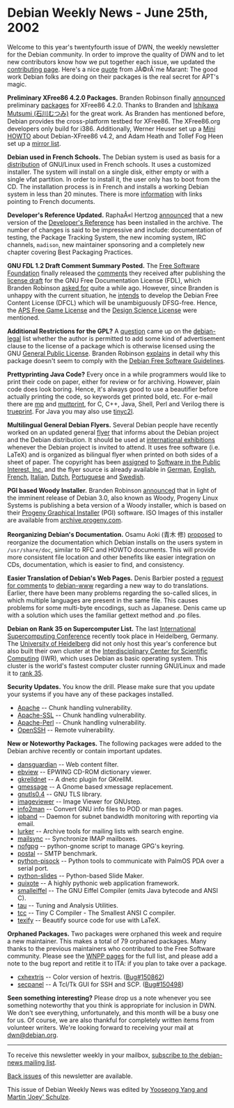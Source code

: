 
Debian Weekly News - June 25th, 2002
====================================


Welcome to this year's twentyfourth issue of DWN, the weekly newsletter for
the Debian community. In order to improve the quality of DWN and to let new
contributors know how we put together each issue, we updated the [contributing page](https://www.debian.org/News/weekly/contributing). Here's a nice
[quote](https://lists.debian.org/debian-devel-0206/msg01234.html)
from JÃ©rÃ´me Marant: The good work Debian folks are doing on their packages is
the real secret for APT's magic.


**Preliminary XFree86 4.2.0 Packages.** Branden Robinson
finally [announced](https://lists.debian.org/debian-x-0206/msg00029.html) preliminary [packages](https://people.debian.org/~branden/sid/) for XFree86 4.2.0. Thanks to Branden and [Ishikawa
Mutsumi (石川むつみ)](https://lists.debian.org/debian-x-0206/msg00014.html)
for the great work. As Branden has mentioned before, Debian
provides the cross-platform testbed for XFree86. The XFree86.org developers only build
for i386. Additionally, Werner Heuser set up a [Mini HOWTO](http://mobilix.org/debian_xfree42.html) about
Debian-XFree86 v4.2, and Adam Heath and Tollef Fog Heen set up a [mirror list](http://raw.no/x4.2/).


**Debian used in French Schools.** The Debian system is used
as basis for a [distribution](ftp://ftp.logidee.com/debian-educ/iso/) of GNU/Linux used in French schools. It uses a customized
installer. The system will
install on a single disk, either empty or with a single vfat partition. In
order to install it, the user only has to boot from the CD. The installation
process is in French and installs a working Debian system in less than 20
minutes. There is more [information](http://logiciels-libres-cndp.ac-versailles.fr/annonce.html)
with links pointing to French documents.


**Developer's Reference Updated.** RaphaÃ«l Hertzog [announced](https://lists.debian.org/debian-devel-announce-0206/msg00007.html) that a new version of the [Developer's
Reference](https://www.debian.org/doc/manuals/developers-reference/) has been installed in the archive. The number of changes is
said to be impressive and include: documentation of testing, the Package
Tracking System, the new incoming system, IRC channels, `madison`,
new maintainer sponsoring and a completely new chapter covering Best Packaging Practices.


**GNU FDL 1.2 Draft Comment Summary Posted.** The [Free Software Foundation](http://www.fsf.org/) finally released the
[comments](https://www.gnu.org/licenses/fdl-1.2-comments.txt) they
received after publishing the [license draft](https://www.gnu.org/licenses/fdl-1.2-draft.txt) for the
GNU Free Documentation License (FDL), which Branden Robinson [asked for](https://lists.debian.org/debian-legal-0205/msg00076.html)
quite a while ago. However, since Branden is unhappy with the current
situation, he [intends](https://lists.debian.org/debian-legal-0206/msg00036.html)
to develop the Debian Free Content License (DFCL) which will be unambiguously
DFSG-free. Hence, the [APS
Free Game License](http://aps.sacredchao.net/legal.shtml#rag) and the [Design
Science License](http://dsl.org/copyleft/dsl.txt) were mentioned.


**Additional Restrictions for the GPL?** A [question](https://lists.debian.org/debian-legal-0206/msg00156.html)
came up on the [debian-legal](https://lists.debian.org/debian-legal/) list whether the author is permitted to add some kind of
advertisement clause to the license of a package which is otherwise licensed
using the GNU [General Public
License](https://www.gnu.org/copyleft/gpl.html). Branden Robinson [explains](https://lists.debian.org/debian-legal-0206/msg00178.html) in
detail why this package doesn't seem to comply with the [Debian Free Software
Guidelines](https://www.debian.org/social_contract#guidelines).


**Prettyprinting Java Code?** Every once in a while
programmers would like to print their code on paper, either for review or for
archiving. However, plain code does look boring. Hence, it's always good to
use a beautifier before actually printing the code, so keywords get printed
bold, etc. For e-mail there are [mp](https://packages.debian.org/mp)
and [muttprint](https://packages.debian.org/muttprint), for C, C++,
Java, Shell, Perl and Verilog there is [trueprint](https://packages.debian.org/trueprint). For Java you may
also use [tinyc2l](http://www.ctan.org/tex-archive/help/Catalogue/entries/tinyc2l.html).


**Multilingual General Debian Flyers.** Several Debian people have
recently worked on an updated general [flyer](https://www.debian.org/events/materials/flyers/general/) that informs about
the Debian project and the Debian distribution. It should be used at
[international exhibitions](https://www.debian.org/events/) whenever the Debian
project is invited to attend. It uses free software
(i.e. LaTeX) and is organized as bilingual flyer when printed on both sides of
a sheet of paper. The copyright has been [assigned](https://lists.debian.org/debian-events-eu-0206/msg00246.html) to [Software in the Public Interest, Inc.](https://www.spi-inc.org/) and
the flyer source is already available in
[German](https://www.debian.org/events/materials/flyers/general/deutsch.tex),
[English](https://www.debian.org/events/materials/flyers/general/english.tex),
[French](https://www.debian.org/events/materials/flyers/general/francaise.tex),
[Italian](https://www.debian.org/events/materials/flyers/general/italiano.tex),
[Dutch](https://www.debian.org/events/materials/flyers/general/nederlands.tex),
[Portuguese](https://www.debian.org/events/materials/flyers/general/portugues.tex)
and
[Swedish](https://www.debian.org/events/materials/flyers/general/svenska.tex).


**PGI based Woody Installer.** Branden Robinson [announced](https://lists.debian.org/debian-devel-0206/msg01348.html)
that in light of the imminent release of Debian 3.0, also known as Woody,
Progeny Linux Systems is publishing a beta version of a Woody installer, which
is based on their [Progeny Graphical
Installer](http://hackers.progeny.com/pgi/) (PGI) software. ISO Images of this installer are available from
[archive.progeny.com](http://archive.progeny.com/progeny/pgi/).


**Reorganizing Debian's Documentation.** Osamu Aoki
(青木 修) [proposed](https://lists.debian.org/debian-doc-0206/msg00075.html) to
reorganize the documentation which Debian installs on the users system in
`/usr/share/doc`, similar to RFC and HOWTO documents.
This will provide more consistent file location and other benefits like easier
integration on CDs, documentation, which is easier to find, and consistency.


**Easier Translation of Debian's Web Pages.** Denis Barbier
posted a [request for comments](https://lists.debian.org/debian-www-0206/msg00147.html) to [debian-www](https://lists.debian.org/debian-www/) regarding a new way to do translations. Earlier, there have
been many problems regarding the so-called slices, in which multiple languages
are present in the same file. This causes problems for some multi-byte
encodings, such as Japanese. Denis came up with a solution which uses the
familiar gettext method and .po files.


**Debian on Rank 35 on Supercomputer List.** The last [International Supercomputing Conference](http://www.isc2002.org/)
recently took place in Heidelberg, Germany. The [University of Heidelberg](http://www.uni-heidelberg.de/) did not only
host this year's conference but also built their own cluster at
the [Interdisciplinary
Center for Scientific Computing](http://www.iwr.uni-heidelberg.de/) (IWR), which uses Debian as
basic operating system. This cluster is the world's fastest computer cluster
running GNU/Linux and made it to [rank 35](http://www.top500.org/list/2002/06/).


**Security Updates.** You know the drill. Please make sure
that you update your systems if you have any of these packages installed.


* [Apache](https://www.debian.org/security/2002/dsa-131) --
 Chunk handling vulnerability.
* [Apache-SSL](https://www.debian.org/security/2002/dsa-132) --
 Chunk handling vulnerability.
* [Apache-Perl](https://www.debian.org/security/2002/dsa-133) --
 Chunk handling vulnerability.
* [OpenSSH](https://www.debian.org/security/2002/dsa-134) --
 Remote vulnerability.


**New or Noteworthy Packages.** The following packages were
added to the Debian archive recently or contain important updates.


* [dansguardian](https://packages.debian.org/unstable/web/dansguardian)
 -- Web content filter.
* [ebview](https://packages.debian.org/unstable/text/ebview)
 -- EPWING CD-ROM dictionary viewer.
* [gkrelldnet](https://packages.debian.org/unstable/x11/gkrelldnet)
 -- A dnetc plugin for GKrellM.
* [gmessage](https://packages.debian.org/unstable/x11/gmessage)
 -- A Gnome based xmessage replacement.
* [gnutls0.4](https://packages.debian.org/unstable/libs/gnutls0.4)
 -- GNU TLS library.
* [imageviewer](https://packages.debian.org/unstable/graphics/imageviewer)
 -- Image Viewer for GNUstep.
* [info2man](https://packages.debian.org/unstable/doc/info2man)
 -- Convert GNU info files to POD or man pages.
* [ipband](https://packages.debian.org/unstable/net/ipband)
 -- Daemon for subnet bandwidth monitoring with reporting via email.
* [lurker](https://packages.debian.org/unstable/mail/lurker)
 -- Archive tools for mailing lists with search engine.
* [mailsync](https://packages.debian.org/unstable/non-us/mailsync)
 -- Synchronize IMAP mailboxes.
* [nofgpg](https://packages.debian.org/unstable/non-us/nofgpg)
 -- python-gnome script to manage GPG's keyring.
* [postal](https://packages.debian.org/unstable/non-us/postal)
 -- SMTP benchmark.
* [python-pisock](https://packages.debian.org/unstable/devel/python-pisock)
 -- Python tools to communicate with PalmOS PDA over a serial port.
* [python-slides](https://packages.debian.org/unstable/web/python-slides)
 -- Python-based Slide Maker.
* [quixote](https://packages.debian.org/unstable/web/quixote)
 -- A highly pythonic web application framework.
* [smalleiffel](https://packages.debian.org/unstable/devel/smalleiffel)
 -- The GNU Eiffel Compiler (emits Java bytecode and ANSI C).
* [tau](https://packages.debian.org/unstable/devel/tau)
 -- Tuning and Analysis Utilities.
* [tcc](https://packages.debian.org/unstable/devel/tcc)
 -- Tiny C Compiler - The Smallest ANSI C compiler.
* [texify](https://packages.debian.org/unstable/utils/texify)
 -- Beautify source code for use with LaTeX.


**Orphaned Packages.** Two packages were orphaned this week and
require a new maintainer. This makes a total of 79 orphaned packages. Many
thanks to the previous maintainers who contributed to the Free Software
community. Please see the [WNPP pages](https://www.debian.org/devel/wnpp/) for
the full list, and please add a note to the bug report and retitle it to ITA:
if you plan to take over a package.


* [cxhextris](https://packages.debian.org/unstable/games/cxhextris)
 -- Color version of hextris.
 ([Bug#150862](https://bugs.debian.org/150862))
* [secpanel](https://packages.debian.org/unstable/non-us/secpanel)
 -- A Tcl/Tk GUI for SSH and SCP.
 ([Bug#150498](https://bugs.debian.org/150498))


**Seen something interesting?** Please drop us a note whenever you
see something noteworthy that you think is appropriate for inclusion in DWN. We
don't see everything, unfortunately, and this month will be a busy one for us.
Of course, we are also thankful for completely written items from volunteer
writers. We're looking forward to receiving your mail at [dwn@debian.org](mailto:dwn@debian.org).




---



 To receive this newsletter weekly in your mailbox, [subscribe to the debian-news mailing list](https://lists.debian.org/debian-news/).



[Back issues](https://www.debian.org/News/weekly/) of this newsletter are available.



This issue of Debian Weekly News was edited by [Yooseong Yang and Martin 'Joey' Schulze](mailto:dwn@debian.org).




